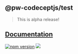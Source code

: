 ## @pw-codeceptjs/test

> This is alpha release!

## [Documentation](https://reutenkoivan.github.io/pw-codeceptjs/)

<p>
  <a href="https://www.npmjs.com/package/@pw-codeceptjs/test"><img src="https://img.shields.io/npm/v/@pw-codeceptjs/test.svg?style=flat" alt="npm version"></a>
  <a href="#license"><img src="https://img.shields.io/github/license/sourcerer-io/hall-of-fame.svg?colorB=ff0000"></a>
</p>
